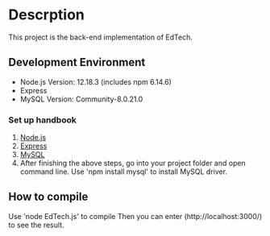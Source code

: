 # Descrption
This project is the back-end implementation of EdTech.
## Development Environment
- Node.js Version: 12.18.3 (includes npm 6.14.6)
- Express
- MySQL Version: Community-8.0.21.0
### Set up handbook
1. [Node.js](https://nodejs.org/en/download/)
2. [Express](http://expressjs.com/en/starter/installing.html)
3. [MySQL](https://dev.mysql.com/downloads/mysql/)
4. After finishing the above steps, go into your project folder and open command line. Use 'npm install mysql' to install MySQL driver.
## How to compile
Use 'node EdTech.js' to compile
Then you can enter (http://localhost:3000/) to see the result.
